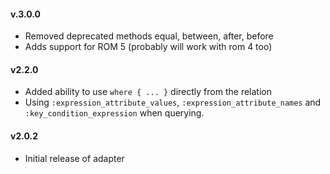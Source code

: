 #### v.3.0.0

- Removed deprecated methods equal, between, after, before
- Adds support for ROM 5 (probably will work with rom 4 too)

#### v2.2.0
- Added ability to use `where { ... }` directly from the relation
- Using `:expression_attribute_values`, `:expression_attribute_names` and `:key_condition_expression` when querying.

#### v2.0.2
- Initial release of adapter
